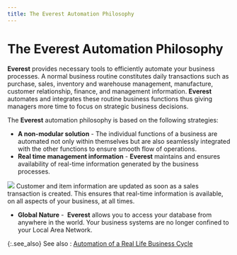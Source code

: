 ```yaml
---
title: The Everest Automation Philosophy
---
```


# The Everest Automation Philosophy


**Everest** provides necessary tools  to efficiently automate your business processes. A normal business routine  constitutes daily transactions such as purchase, sales, inventory and  warehouse management, manufacture, customer relationship, finance, and  management information. **Everest**  automates and integrates these routine business functions thus giving  managers more time to focus on strategic business decisions.


The **Everest** automation philosophy  is based on the following strategies:

- **A 
 non-modular solution** - The individual functions of a business are  automated not only within themselves but are also seamlessly  integrated with the other functions to ensure smooth flow of operations.
- **Real 
 time management information** - **Everest**  maintains and ensures availability of real-time information generated  by the business processes.



![]({{site.bp_baseurl}}/img/example.gif) Customer and item information  are updated as soon as a sales transaction is created. This ensures that  real-time information is available, on all aspects of your business, at  all times.

- **Global 
 Nature** -  **Everest**  allows you to access your database from anywhere in the world. Your business  systems are no longer confined to your Local Area Network.



{:.see_also}
See also
: [Automation  of a Real Life Business Cycle]({{site.bp_baseurl}}/simulation_of_a_real_life_business_cycle_business_process_content.html)
